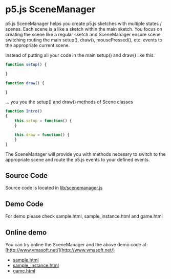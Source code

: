 p5.js SceneManager
==================

p5.js SceneManager helps you create p5.js sketches with multiple states / scenes.
Each scene is a like a sketch within the main sketch. You focus on creating
the scene like a regular sketch and SceneManager ensure scene switching
routing the main setup(), draw(), mousePressed(), etc. events to the 
appropriate current scene.

Instead of putting all your code in the main setup() and draw() like this:

```JavaScript
function setup() {

}

function draw() {

}
```

... you you the setup() and draw() methods of Scene classes

```JavaScript
function Intro()
{
    this.setup = function() {
    }

    this.draw = function() {
    }
}
```

The SceneManager will provide you with methods necesary to switch to the appropriate scene
and route the p5.js events to your defined events.

Source Code
-----------

Source code is located in [lib/scenemanager.js](lib/scenemanager.js)


Demo Code
---------

For demo please check sample.html, sample_instance.html and game.html


Online demo
-----------

You can try online the SceneManager and the above demo code at:
[http://www.vmasoft.net/](http://www.vmasoft.net/)

- [sample.html](http://www.vmasoft.net/p5/sample.html)
- [sample_instance.html](http://www.vmasoft.net/p5/sample_instance.html)
- [game.html](http://www.vmasoft.net/p5/game.html)

